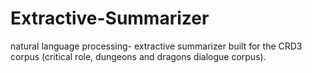 # Extractive-Summarizer
natural language processing- extractive summarizer built for the CRD3 corpus (critical role, dungeons and dragons dialogue corpus). 
